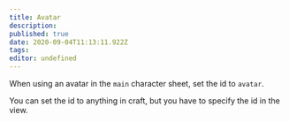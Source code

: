```yaml
---
title: Avatar
description: 
published: true
date: 2020-09-04T11:13:11.922Z
tags: 
editor: undefined
---
```


When using an avatar in the `main` character sheet, set the id to `avatar`.

You can set the id to anything in craft, but you have to specify the id in the view.